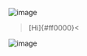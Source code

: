 
![image](https://github.com/user-attachments/assets/a542f0f3-6a4c-4eb8-aab4-148e5430042f)

>[Hi]{#ff0000}<

![image](https://github.com/user-attachments/assets/9d54ae7d-8fa7-4c06-9f8b-96ae30187691)






























